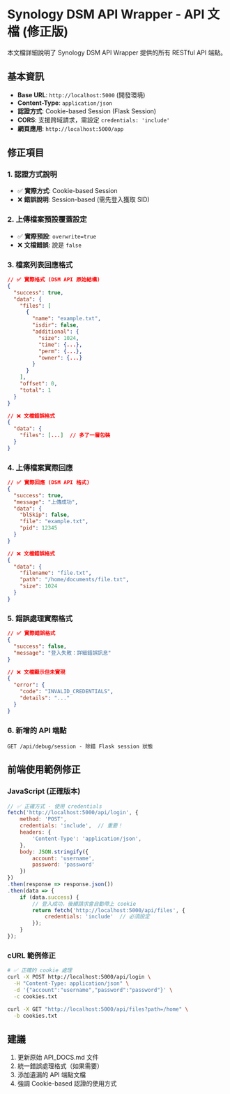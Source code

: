 # Synology DSM API Wrapper - API 文檔 (修正版)

本文檔詳細說明了 Synology DSM API Wrapper 提供的所有 RESTful API 端點。

## 基本資訊

- **Base URL**: `http://localhost:5000` (開發環境)
- **Content-Type**: `application/json`
- **認證方式**: Cookie-based Session (Flask Session)
- **CORS**: 支援跨域請求，需設定 `credentials: 'include'`
- **網頁應用**: `http://localhost:5000/app`

## 修正項目

### 1. 認證方式說明
- ✅ **實際方式**: Cookie-based Session
- ❌ **錯誤說明**: Session-based (需先登入獲取 SID)

### 2. 上傳檔案預設覆蓋設定
- ✅ **實際預設**: `overwrite=true`
- ❌ **文檔錯誤**: 說是 `false`

### 3. 檔案列表回應格式
```json
// ✅ 實際格式 (DSM API 原始結構)
{
  "success": true,
  "data": {
    "files": [
      {
        "name": "example.txt",
        "isdir": false,
        "additional": {
          "size": 1024,
          "time": {...},
          "perm": {...},
          "owner": {...}
        }
      }
    ],
    "offset": 0,
    "total": 1
  }
}

// ❌ 文檔錯誤格式
{
  "data": {
    "files": [...]  // 多了一層包裝
  }
}
```

### 4. 上傳檔案實際回應
```json
// ✅ 實際回應 (DSM API 格式)
{
  "success": true,
  "message": "上傳成功",
  "data": {
    "blSkip": false,
    "file": "example.txt",
    "pid": 12345
  }
}

// ❌ 文檔錯誤格式
{
  "data": {
    "filename": "file.txt",
    "path": "/home/documents/file.txt",
    "size": 1024
  }
}
```

### 5. 錯誤處理實際格式
```json
// ✅ 實際錯誤格式
{
  "success": false,
  "message": "登入失敗：詳細錯誤訊息"
}

// ❌ 文檔顯示但未實現
{
  "error": {
    "code": "INVALID_CREDENTIALS",
    "details": "..."
  }
}
```

### 6. 新增的 API 端點
```
GET /api/debug/session - 除錯 Flask session 狀態
```

## 前端使用範例修正

### JavaScript (正確版本)
```javascript
// ✅ 正確方式 - 使用 credentials
fetch('http://localhost:5000/api/login', {
    method: 'POST',
    credentials: 'include',  // 重要！
    headers: {
        'Content-Type': 'application/json',
    },
    body: JSON.stringify({
        account: 'username',
        password: 'password'
    })
})
.then(response => response.json())
.then(data => {
    if (data.success) {
        // 登入成功，後續請求會自動帶上 cookie
        return fetch('http://localhost:5000/api/files', {
            credentials: 'include'  // 必須設定
        });
    }
});
```

### cURL 範例修正
```bash
# ✅ 正確的 cookie 處理
curl -X POST http://localhost:5000/api/login \
  -H "Content-Type: application/json" \
  -d '{"account":"username","password":"password"}' \
  -c cookies.txt

curl -X GET "http://localhost:5000/api/files?path=/home" \
  -b cookies.txt
```

## 建議
1. 更新原始 API_DOCS.md 文件
2. 統一錯誤處理格式（如果需要）
3. 添加遺漏的 API 端點文檔
4. 強調 Cookie-based 認證的使用方式 
